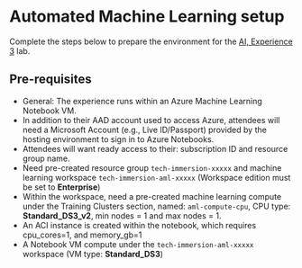 # Automated Machine Learning setup

Complete the steps below to prepare the environment for the [AI, Experience 3](../../../ai-exp3/README.md) lab.

## Pre-requisites

- General: The experience runs within an Azure Machine Learning Notebook VM.
- In addition to their AAD account used to access Azure, attendees will need a Microsoft Account (e.g., Live ID/Passport) provided by the hosting environment to sign in to Azure Notebooks.
- Attendees will want ready access to their: subscription ID and resource group name.
- Need pre-created resource group `tech-immersion-xxxxx` and machine learning workspace `tech-immersion-aml-xxxxx` (Workspace edition must be set to **Enterprise**)
- Within the workspace, need a pre-created machine learning compute under the Training Clusters section, named: `aml-compute-cpu`, CPU type: **Standard_DS3_v2**, min nodes = 1 and max nodes = 1.
- An ACI instance is created within the notebook, which requires cpu_cores=1, and memory_gb=1
- A Notebook VM compute under the `tech-immersion-aml-xxxxx` workspace (VM type: **Standard_DS3**)

